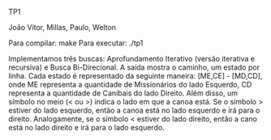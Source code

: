 TP1

João Vitor, Millas, Paulo, Welton

Para compilar: make
Para executar: ./tp1

Implementamos três buscas: Aprofundamento Iterativo (versão iterativa e recursiva) e Busca Bi-Direcional.
A saída mostra o caminho, um estado por linha. Cada estado é representado da seguinte maneira:
	[ME,CE] - [MD,CD], onde ME representa a quantidade de Missionários do lado Esquerdo, CD representa a quantidade de Canibais do lado Direito.
Além disso, um símbolo no meio (< ou >) indica o lado em que a canoa está. Se o símbolo > estiver do lado esquerdo, então a canoa está no lado esquerdo e irá para o direito.
Analogamente, se o símbolo < estiver do lado direito, então a cano está no lado direito e irá para o lado esquerdo.
